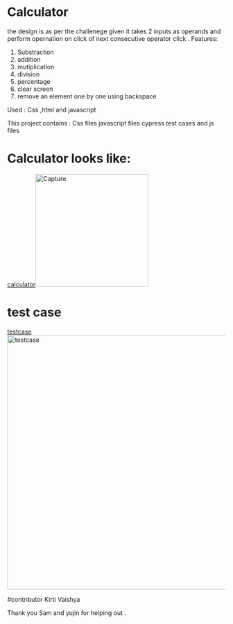 Calculator
============
the design is as per the challenege given 
it takes 2 inputs as operands and perform opernation on click of next consecutive operator click .
Features:
1) Substraction 
2) addition 
3) mutiplication 
4) division 
5) percentage
6) clear screen 
7) remove an element one by one using backspace

Used :
Css ,html and javascript 

This project contains :
Css files 
javascript files 
cypress test cases and js files

# Calculator looks like:
[calculator](Capture.PNG)<img width="260" alt="Capture" src="https://user-images.githubusercontent.com/66835272/138044261-60aeb2f2-f4df-46ea-8ffc-fb1b86d26114.PNG">



# test case
[testcase](testcase.PNG)
 <img width="587" alt="testcase" src="https://user-images.githubusercontent.com/66835272/138044293-6d7c0193-984a-4f58-8cb0-76a5ce2f89e0.PNG">

#contributor
Kirti Vaishya

Thank you Sam and yujin for helping out .
